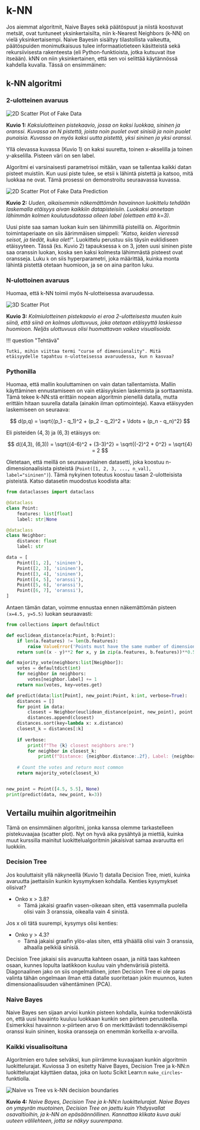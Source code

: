 # k-NN

Jos aiemmat algoritmit, Naive Bayes sekä päätöspuut ja niistä koostuvat metsät, ovat tuntuneet yksinkertaisilta, niin k-Nearest Neighbors (k-NN) on vielä yksinkertaisempi. Naive Bayesin sisältyy tilastollista vaikeutta, päätöspuiden monimutkaisuus tulee informaatiotieteen käsitteistä sekä rekursiivisesta rakenteesta (eli Python-funktioista, jotka kutsuvat itse itseään). kNN on niin yksinkertainen, että sen voi selittää käytännössä kahdella kuvalla. Tässä on ensimmäinen:

## k-NN algoritmi

### 2-ulotteinen avaruus

![2D Scatter Plot of Fake Data](../../images/knn_scatter_2d.png)

**Kuvio 1:** *Kaksiulotteinen pistekaavio, jossa on kaksi luokkaa, sininen ja oranssi. Kuvassa on N pistettä, joista noin puolet ovat sinisiä ja noin puolet punaisia. Kuvassa on myös kaksi uutta pistettä, yksi sininen ja yksi oranssi.*

Yllä olevassa kuvassa (Kuvio 1) on kaksi suuretta, toinen x-akselilla ja toinen y-akselilla. Pisteen väri on sen label.

Algoritmi ei varsinaisesti parametrisoi mitään, vaan se tallentaa kaikki datan pisteet muistiin. Kun uusi piste tulee, se etsii `k` lähintä pistettä ja katsoo, mitä luokkaa ne ovat. Tämä prosessi on demonstroitu seuraavassa kuvassa.

![2D Scatter Plot of Fake Data Prediction](../../images/knn_scatter_2d_predict.png)

**Kuvio 2:** *Uuden, aikaisemmin näkemättömän havainnon luokittelu tehdään laskemalla etäisyys aivan kaikkiin datapisteisiin. Luokaksi annetaan lähimmän kolmen koulutusdatassa olleen label (olettaen että k=3).*

Uusi piste saa saman luokan kuin sen lähimmillä pisteillä on. Algoritmin toimintaperiaate on siis äärimmäisen simppeli: *"Katso, keiden vieressä seisot, ja tiedät, kuka olet!"*. Luokittelu perustuu siis täysin euklidiseen etäisyyteen. Tässä (ks. Kuvio 2) tapauksessa `k` on 3, joten uusi sininen piste saa oranssin luokan, koska sen kaksi kolmesta lähimmästä pisteest ovat oransseja. Luku `k` on siis hyperparametri, joka määrittää, kuinka monta lähintä pistettä otetaan huomioon, ja se on aina pariton luku.

### N-ulottoinen avaruus

Huomaa, että k-NN toimii myös N-ulotteisessa avaruudessa.

![3D Scatter Plot](../../images/knn_scatter_3d.png)

**Kuvio 3:** *Kolmiulotteinen pistekaavio ei eroa 2-ulotteisesta muuten kuin siinä, että siinä on kolmas ulottuvuus, joka otetaan etäisyyttä laskiessa huomioon. Neljäs ulottuvuus olisi huomattavan vaikea visualisoida.*

!!! question "Tehtävä"

    Tutki, mihin viittaa termi "curse of dimensionality". Mitä etäisyydelle tapahtuu n-ulotteisessa avaruudessa, kun n kasvaa?


### Pythonilla

Huomaa, että mallin kouluttaminen on vain datan tallentamista. Mallin käyttäminen ennustamiseen on vain etäisyyksien laskemista ja sorttaamista. Tämä tekee k-NN:stä erittäin nopean algoritmin pienellä datalla, mutta erittäin hitaan suurella datalla (ainakin ilman optimointeja). Kaava etäisyyden laskemiseen on seuraava:

$$
d(p,q) = \sqrt{(p_1 - q_1)^2 + (p_2 - q_2)^2 + \ldots + (p_n - q_n)^2}
$$

Eli pisteiden $(4,3)$ ja $(6,3)$ etäisyys on:

$$
d((4,3), (6,3)) = \sqrt{(4-6)^2 + (3-3)^2} = \sqrt{(-2)^2 + 0^2} = \sqrt{4} = 2
$$

Oletetaan, että meillä on seuraavanlainen datasetti, joka koostuu n-dimensionaalisista pisteistä (`Point([1, 2, 3, ..., n_val], label="sininen")`). Tämä nykyinen toteutus koostuu tasan 2-ulotteisista pisteistä. Katso datasetin muodostus koodista alta:

```python title="IPython"
from dataclasses import dataclass

@dataclass
class Point:
    features: list[float]
    label: str|None

@dataclass
class Neighbor:
    distance: float
    label: str

data = [
    Point([1, 2], 'sininen'),
    Point([2, 3], 'sininen'),
    Point([3, 4], 'sininen'),
    Point([4, 5], 'oranssi'),
    Point([5, 6], 'oranssi'),
    Point([6, 7], 'oranssi'),
]
```

Antaen tämän datan, voimme ennustaa ennen näkemättömän pisteen `(x=4.5, y=5.5)` luokan seuraavasti:

```python title="IPython"
from collections import defaultdict

def euclidean_distance(a:Point, b:Point):
    if len(a.features) != len(b.features):
        raise ValueError('Points must have the same number of dimensions')
    return sum((x - y)**2 for x, y in zip(a.features, b.features))**0.5

def majority_vote(neighbors:list[Neighbor]):
    votes = defaultdict(int)
    for neighbor in neighbors:
        votes[neighbor.label] += 1
    return max(votes, key=votes.get)

def predict(data:list[Point], new_point:Point, k:int, verbose=True):
    distances = []
    for point in data:
        closest = Neighbor(euclidean_distance(point, new_point), point.label)
        distances.append(closest)
    distances.sort(key=lambda x: x.distance)
    closest_k = distances[:k]
    
    if verbose:
        print(f"The {k} closest neighbors are:")
        for neighbor in closest_k:
            print(f"Distance: {neighbor.distance:.2f}, Label: {neighbor.label}")
    
    # Count the votes and return most common
    return majority_vote(closest_k)


new_point = Point([4.5, 5.5], None)
print(predict(data, new_point, k=3))
```

## Vertailu muihin algoritmeihin

Tämä on ensimmäinen algoritmi, jonka kanssa olemme tarkastelleen pistekuvaajaa (scatter plot). Nyt on hyvä aika pysähtyä ja miettiä, kuinka muut kurssilla mainitut luokittelualgoritmin jakaisivat samaa avaruutta eri luokkiin.

### Decision Tree

Jos kouluttaisit yllä näkyneellä (Kuvio 1) datalla Decision Tree, mieti, kuinka avaruutta jaettaisiin kunkin kysymyksen kohdalla. Kenties kysymykset olisivat?

* Onko x > 3.8?
    * Tämä jakaisi graafin vasen-oikeaan siten, että vasemmalla puolella olisi vain 3 oranssia, oikealla vain 4 sinistä.

Jos x oli tätä suurempi, kysymys olisi kenties:

* Onko y > 4.3?
    * Tämä jakaisi graafin ylös-alas siten, että ylhäällä olisi vain 3 oranssia, alhaalla pelkkiä sinisiä.

Decision Tree jakaisi siis avaruutta kahteen osaan, ja niitä taas kahteen osaan, kunnes lopulta laatikkoon kuuluu vain yhdenvärisiä pisteitä. Diagonaalinen jako on siis ongelmallinen, joten Decision Tree ei ole paras valinta tähän ongelmaan ilman että datalle suoritetaan jokin muunnos, kuten dimensionaalisuuden vähentäminen (PCA).

### Naive Bayes

Naive Bayes sen sijaan arvioi kunkin pisteen kohdalla, kuinka todennäköistä on, että uusi havainto kuuluu luokkaan kunkin sen piirteen perusteella. Esimerkiksi havainnon x-piirteen arvo 6 on merkittävästi todennäköisempi oranssi kuin sininen, koska oransseja on enemmän korkeilla x-arvoilla.

### Kaikki visualisoituna

Algoritmien ero tulee selväksi, kun piirrämme kuvaajaan kunkin algoritmin luokittelurajat. Kuviossa 3 on esitetty Naive Bayes, Decision Tree ja k-NN:n luokittelurajat käyttäen dataa, joka on luotu Scikit Learn:n `make_circles`-funktiolla.

![Naive vs Tree vs k-NN decision boundaries](../../images/naive_decision_knn_decision_boundaries.png)

**Kuvio 4:** *Naive Bayes, Decision Tree ja k-NN:n luokittelurajat. Naive Bayes on ympyrän muotoinen, Decision Tree on jaettu kuin Yhdysvallat osavaltioihin, ja k-NN on epäsäännöllinen. Kannattaa klikata kuva auki uuteen välilehteen, jotta se näkyy suurempana.*